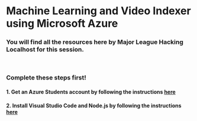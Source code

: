 # Machine Learning and Video Indexer using Microsoft Azure
 
### You will find all the resources here by Major League Hacking Localhost for this session.
<br>

### Complete these steps first!

#### 1. Get an Azure Students account by following the instructions [here](https://github.com/MSPImpact/AzureDays/blob/master/D5:Machine_Learning_and_Video_Indexer_using_Microsoft_Azure/azure_account/Azureacount.pdf)

#### 2. Install Visual Studio Code and Node.js by following the instructions [here](https://github.com/MSPImpact/AzureDays/blob/master/D5:Machine_Learning_and_Video_Indexer_using_Microsoft_Azure/Installations_instructions/Installations.pdf)
